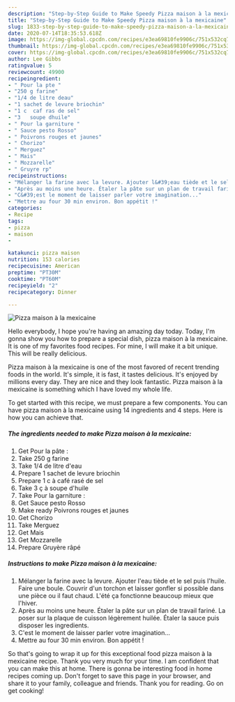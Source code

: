 ```yaml
---
description: "Step-by-Step Guide to Make Speedy Pizza maison à la mexicaine"
title: "Step-by-Step Guide to Make Speedy Pizza maison à la mexicaine"
slug: 1833-step-by-step-guide-to-make-speedy-pizza-maison-a-la-mexicaine
date: 2020-07-14T18:35:53.618Z
image: https://img-global.cpcdn.com/recipes/e3ea69810fe9906c/751x532cq70/pizza-maison-a-la-mexicaine-photo-principale-de-la-recette.jpg
thumbnail: https://img-global.cpcdn.com/recipes/e3ea69810fe9906c/751x532cq70/pizza-maison-a-la-mexicaine-photo-principale-de-la-recette.jpg
cover: https://img-global.cpcdn.com/recipes/e3ea69810fe9906c/751x532cq70/pizza-maison-a-la-mexicaine-photo-principale-de-la-recette.jpg
author: Lee Gibbs
ratingvalue: 5
reviewcount: 49900
recipeingredient:
- " Pour la pte "
- "250 g farine"
- "1/4 de litre deau"
- "1 sachet de levure briochin"
- "1 c  caf ras de sel"
- "3   soupe dhuile"
- " Pour la garniture "
- " Sauce pesto Rosso"
- " Poivrons rouges et jaunes"
- " Chorizo"
- " Merguez"
- " Mais"
- " Mozzarelle"
- " Gruyre rp"
recipeinstructions:
- "Mélanger la farine avec la levure. Ajouter l&#39;eau tiède et le sel puis l&#39;huile. Faire une boule. Couvrir d&#39;un torchon et laisser gonfler si possible dans une pièce ou il faut chaud. L&#39;été ça fonctionne beaucoup mieux que l&#39;hiver."
- "Après au moins une heure. Étaler la pâte sur un plan de travail fariné. La poser sur la plaque de cuisson légèrement huilée. Étaler la sauce puis disposer les ingredients."
- "C&#39;est le moment de laisser parler votre imagination..."
- "Mettre au four 30 min environ. Bon appétit !"
categories:
- Recipe
tags:
- pizza
- maison
- 

katakunci: pizza maison  
nutrition: 153 calories
recipecuisine: American
preptime: "PT30M"
cooktime: "PT60M"
recipeyield: "2"
recipecategory: Dinner

---
```



![Pizza maison à la mexicaine](https://img-global.cpcdn.com/recipes/e3ea69810fe9906c/751x532cq70/pizza-maison-a-la-mexicaine-photo-principale-de-la-recette.jpg)

Hello everybody, I hope you're having an amazing day today. Today, I'm gonna show you how to prepare a special dish, pizza maison à la mexicaine. It is one of my favorites food recipes. For mine, I will make it a bit unique. This will be really delicious.

Pizza maison à la mexicaine is one of the most favored of recent trending foods in the world. It's simple, it is fast, it tastes delicious. It's enjoyed by millions every day. They are nice and they look fantastic. Pizza maison à la mexicaine is something which I have loved my whole life.




To get started with this recipe, we must prepare a few components. You can have pizza maison à la mexicaine using 14 ingredients and 4 steps. Here is how you can achieve that.

<!--inarticleads1-->

##### The ingredients needed to make Pizza maison à la mexicaine:

1. Get  Pour la pâte :
1. Take 250 g farine
1. Take 1/4 de litre d&#39;eau
1. Prepare 1 sachet de levure briochin
1. Prepare 1 c à café rasé de sel
1. Take 3 ç à soupe d&#39;huile
1. Take  Pour la garniture :
1. Get  Sauce pesto Rosso
1. Make ready  Poivrons rouges et jaunes
1. Get  Chorizo
1. Take  Merguez
1. Get  Mais
1. Get  Mozzarelle
1. Prepare  Gruyère râpé




<!--inarticleads2-->

##### Instructions to make Pizza maison à la mexicaine:

1. Mélanger la farine avec la levure. Ajouter l&#39;eau tiède et le sel puis l&#39;huile. Faire une boule. Couvrir d&#39;un torchon et laisser gonfler si possible dans une pièce ou il faut chaud. L&#39;été ça fonctionne beaucoup mieux que l&#39;hiver.
1. Après au moins une heure. Étaler la pâte sur un plan de travail fariné. La poser sur la plaque de cuisson légèrement huilée. Étaler la sauce puis disposer les ingredients.
1. C&#39;est le moment de laisser parler votre imagination...
1. Mettre au four 30 min environ. Bon appétit !




So that's going to wrap it up for this exceptional food pizza maison à la mexicaine recipe. Thank you very much for your time. I am confident that you can make this at home. There is gonna be interesting food in home recipes coming up. Don't forget to save this page in your browser, and share it to your family, colleague and friends. Thank you for reading. Go on get cooking!
